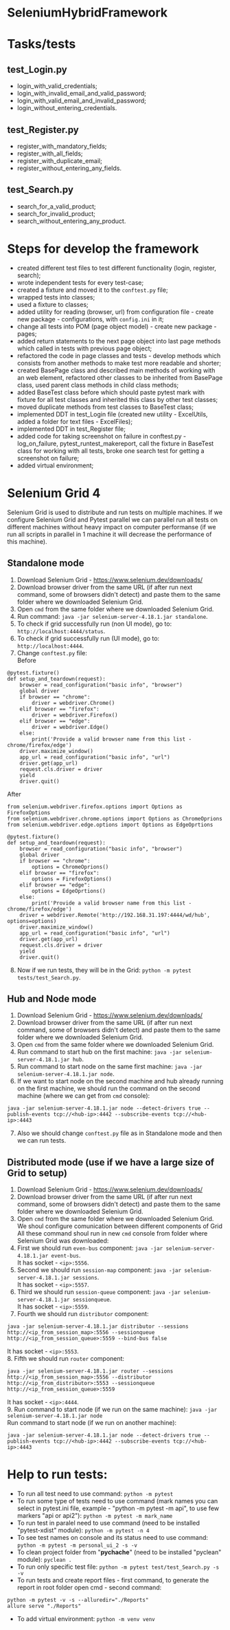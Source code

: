 # SeleniumHybridFramework

# Tasks/tests
## test_Login.py
* login_with_valid_credentials;
* login_with_invalid_email_and_valid_password;
* login_with_valid_email_and_invalid_password;
* login_without_entering_credentials.

## test_Register.py
* register_with_mandatory_fields;
* register_with_all_fields;
* register_with_duplicate_email;
* register_without_entering_any_fields.

## test_Search.py
* search_for_a_valid_product;
* search_for_invalid_product;
* search_without_entering_any_product.

# Steps for develop the framework
* created different test files to test different functionality (login, register, search);
* wrote independent tests for every test-case;
* created a fixture and moved it to the ```conftest.py``` file;
* wrapped tests into classes;
* used a fixture to classes;
* added utility for reading (browser, url) from configuration file - create new package - configurations, with ```config.ini``` in it;
* change all tests into POM (page object model) - create new  package - pages;
* added return statements to the next page object into last page methods which called in tests with previous page object;
* refactored the code in page classes and tests - develop methods which consists from another methods to make test more readable and shorter;
* created BasePage class and described main methods of working with an web element, refactored other classes to be inherited from BasePage class, used parent class methods in child class methods;
* added BaseTest class before which should paste pytest mark with fixture for all test classes and inherited this class by other test classes;
* moved duplicate methods from test classes to BaseTest class;
* implemented DDT in test_Login file (created new utility - ExcelUtils, added a folder for text files - ExcelFiles);
* implemented DDT in test_Register file;
* added code for taking screenshot on failure in conftest.py - log_on_failure, pytest_runtest_makereport, call the fixture in BaseTest class for working with all tests, broke one search test for getting a screenshot on failure;
* added virtual environment;


# Selenium Grid 4
Selenium Grid is used to distribute and run tests on multiple machines.
If we configure Selenium Grid and Pytest parallel we can parallel run all tests on different machines without heavy impact on computer performanse (if we run all scripts in parallel in 1 machine it will decrease the performance of this machine).
## Standalone mode
1. Download Selenium Grid - https://www.selenium.dev/downloads/
2. Download browser driver from the same URL (if after run next command, some of browsers didn't detect) and paste them to the same folder where we downloaded Selenium Grid.
3. Open ```cmd``` from the same folder where we downloaded Selenium Grid.
4. Run command: ```java -jar selenium-server-4.18.1.jar standalone```.
5. To check if grid successfully run (non UI mode), go to: ```http://localhost:4444/status```.
6. To check if grid successfully run (UI mode), go to: ```http://localhost:4444```.
7. Change ```conftest.py``` file:\
Before
```
@pytest.fixture()
def setup_and_teardown(request):
    browser = read_configuration("basic info", "browser")
    global driver
    if browser == "chrome":
        driver = webdriver.Chrome()
    elif browser == "firefox":
        driver = webdriver.Firefox()
    elif browser == "edge":
        driver = webdriver.Edge()
    else:
        print('Provide a valid browser name from this list - chrome/firefox/edge')
    driver.maximize_window()
    app_url = read_configuration("basic info", "url")
    driver.get(app_url)
    request.cls.driver = driver
    yield
    driver.quit()
```
After
```
from selenium.webdriver.firefox.options import Options as FirefoxOptions
from selenium.webdriver.chrome.options import Options as ChromeOprions
from selenium.webdriver.edge.options import Options as EdgeOprtions

@pytest.fixture()
def setup_and_teardown(request):
    browser = read_configuration("basic info", "browser")
    global driver
    if browser == "chrome":
        options = ChromeOprions()
    elif browser == "firefox":
        options = FirefoxOptions()
    elif browser == "edge":
        options = EdgeOprtions()
    else:
        print('Provide a valid browser name from this list - chrome/firefox/edge')
    driver = webdriver.Remote('http://192.168.31.197:4444/wd/hub', options=options)
    driver.maximize_window()
    app_url = read_configuration("basic info", "url")
    driver.get(app_url)
    request.cls.driver = driver
    yield
    driver.quit()
```
8. Now if we run tests, they will be in the Grid: ```python -m pytest tests/test_Search.py```.

## Hub and Node mode
1. Download Selenium Grid - https://www.selenium.dev/downloads/
2. Download browser driver from the same URL (if after run next command, some of browsers didn't detect) and paste them to the same folder where we downloaded Selenium Grid.
3. Open ```cmd``` from the same folder where we downloaded Selenium Grid.
4. Run command to start hub on the first machine: ```java -jar selenium-server-4.18.1.jar hub```.
5. Run command to start node on the same first machine: ```java -jar selenium-server-4.18.1.jar node```.
6. If we want to start node on the second machine and hub already running on the first machine, we should run the command on the second machine (where <hub-ip> we can get from ```cmd``` console): 
```
java -jar selenium-server-4.18.1.jar node --detect-drivers true --publish-events tcp://<hub-ip>:4442 --subscribe-events tcp://<hub-ip>:4443
```
7. Also we should change ```conftest.py``` file as in Standalone mode and then we can run tests.

## Distributed mode (use if we have a large size of Grid to setup)
1. Download Selenium Grid - https://www.selenium.dev/downloads/
2. Download browser driver from the same URL (if after run next command, some of browsers didn't detect) and paste them to the same folder where we downloaded Selenium Grid.
3. Open ```cmd``` from the same folder where we downloaded Selenium Grid.
We shoul configure comunication between different components of Grid
All these command shoul run in new ```cmd``` console from folder where Selenium Grid was downloaded:
4. First we should run ```even-bus``` component: ```java -jar selenium-server-4.18.1.jar event-bus```. \
It has socket - ```<ip>:5556```.
5. Second we should run ```session-map``` component: ```java -jar selenium-server-4.18.1.jar sessions```. \
It has socket - ```<ip>:5557```.
6. Third we should run ```session-queue``` component: ```java -jar selenium-server-4.18.1.jar sessionqueue```. \
It has socket - ```<ip>:5559```.
7. Fourth we should run ```distributor``` component:
```
java -jar selenium-server-4.18.1.jar distributor --sessions http://<ip_from_session_map>:5556 --sessionqueue http://<ip_from_session_queue>:5559 --bind-bus false
``` 
It has socket - ```<ip>:5553```.\
8. Fifth we should run ```router``` component:
```
java -jar selenium-server-4.18.1.jar router --sessions http://<ip_from_session_map>:5556 --distributor http://<ip_from_distributor>:5553 --sessionqueue http://<ip_from_session_queue>:5559
``` 
It has socket - ```<ip>:4444```.\
9. Run command to start node (if we run on the same machine): ```java -jar selenium-server-4.18.1.jar node```\
Run command to start node (if we run on another machine): 
```
java -jar selenium-server-4.18.1.jar node --detect-drivers true --publish-events tcp://<hub-ip>:4442 --subscribe-events tcp://<hub-ip>:4443
```


# Help to run tests:
* To run all test need to use command: ```python -m pytest```
* To run some type of tests need to use command (mark names you can select in pytest.ini file, example - "python -m pytest -m api", to use few markers "api or api2"): ```python -m pytest -m mark_name```
* To run test in paralel need to use command (need to be installed "pytest-xdist" module): ```python -m pytest -n 4```
* To see test names on console and its status need to use command: ```python -m pytest -m personal_ui_2 -s -v```
* To clean project folder from "__pychache__" (need to be installed "pyclean" module): ```pyclean .```
* To run only specific test file: ```python -m pytest test/test_Search.py -s -v```
* To run tests and create report files - first command, to generate the report in root folder open cmd - second command:
```
python -m pytest -v -s --alluredir="./Reports"
allure serve "./Reports"
```
* To add virtual environment: ```python -m venv venv```
